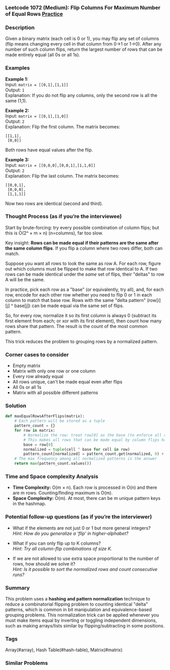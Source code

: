### Leetcode 1072 (Medium): Flip Columns For Maximum Number of Equal Rows [Practice](https://leetcode.com/problems/flip-columns-for-maximum-number-of-equal-rows)

### Description  
Given a binary matrix (each cell is 0 or 1), you may flip any set of columns (flip means changing every cell in that column from 0→1 or 1→0). After any number of such column flips, return the largest number of rows that can be made entirely equal (all 0s or all 1s).

### Examples  

**Example 1:**  
Input: `matrix = [[0,1],[1,1]]`  
Output: `1`  
Explanation: If you do not flip any columns, only the second row is all the same (1,1).

**Example 2:**  
Input: `matrix = [[0,1],[1,0]]`  
Output: `2`  
Explanation: Flip the first column. The matrix becomes:
```
[[1,1],
 [0,0]]
```
Both rows have equal values after the flip.

**Example 3:**  
Input: `matrix = [[0,0,0],[0,0,1],[1,1,0]]`  
Output: `2`  
Explanation: Flip the last column. The matrix becomes:
```
[[0,0,1],
 [0,0,0],
 [1,1,1]]
```
Now two rows are identical (second and third).

### Thought Process (as if you’re the interviewee)  
Start by brute-forcing: try every possible combination of column flips; but this is O(2ⁿ × m × n) (n=columns), far too slow.

Key insight: **Rows can be made equal if their patterns are the same after the same column flips**. If you flip a column where two rows differ, both can match.

Suppose you want all rows to look the same as row A. For each row, figure out which columns must be flipped to make that row identical to A. If two rows can be made identical under the *same* set of flips, their "deltas" to row A will be the same.

In practice, pick each row as a "base" (or equivalently, try all), and, for each row, encode for each other row whether you need to flip 0 or 1 in each column to match that base row. Rows with the same "delta pattern" (row[i][j] ^ base[j]) can be made equal via the same set of flips.

So, for every row, normalize it so its first column is always 0 (subtract its first element from each; or xor with its first element), then count how many rows share that pattern. The result is the count of the most common pattern.

This trick reduces the problem to grouping rows by a normalized pattern.

### Corner cases to consider  
- Empty matrix
- Matrix with only one row or one column
- Every row already equal
- All rows unique, can't be made equal even after flips
- All 0s or all 1s
- Matrix with all possible different patterns

### Solution

```python
def maxEqualRowsAfterFlips(matrix):
    # Each pattern will be stored as a tuple
    pattern_count = {}
    for row in matrix:
        # Normalize the row: treat row[0] as the base (to enforce all rows to 'start' at 0)
        # This makes all rows that can be made equal by column flips have the same pattern
        base = row[0]
        normalized = tuple(cell ^ base for cell in row)
        pattern_count[normalized] = pattern_count.get(normalized, 0) + 1
    # The max frequency among all normalized patterns is the answer
    return max(pattern_count.values())
```

### Time and Space complexity Analysis  

- **Time Complexity:** O(m × n). Each row is processed in O(n) and there are m rows. Counting/finding maximum is O(m).
- **Space Complexity:** O(m). At most, there can be m unique pattern keys in the hashmap.

### Potential follow-up questions (as if you’re the interviewer)  

- What if the elements are not just 0 or 1 but more general integers?  
  *Hint: How do you generalize a 'flip' in higher-alphabet?*

- What if you can only flip up to K columns?  
  *Hint: Try all column-flip combinations of size K.*

- If we are not allowed to use extra space proportional to the number of rows, how should we solve it?  
  *Hint: Is it possible to sort the normalized rows and count consecutive runs?*

### Summary
This problem uses a **hashing and pattern normalization** technique to reduce a combinatorial flipping problem to counting identical "delta" patterns, which is common in bit manipulation and equivalence-based grouping problems. This normalization trick can be applied whenever you must make items equal by inverting or toggling independent dimensions, such as making arrays/lists similar by flipping/subtracting in some positions.

### Tags
Array(#array), Hash Table(#hash-table), Matrix(#matrix)

### Similar Problems
